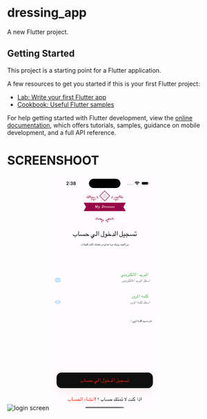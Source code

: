 # dressing_app

A new Flutter project.

## Getting Started

This project is a starting point for a Flutter application.

A few resources to get you started if this is your first Flutter project:

- [Lab: Write your first Flutter app](https://docs.flutter.dev/get-started/codelab)
- [Cookbook: Useful Flutter samples](https://docs.flutter.dev/cookbook)

For help getting started with Flutter development, view the
[online documentation](https://docs.flutter.dev/), which offers tutorials,
samples, guidance on mobile development, and a full API reference.

# SCREENSHOOT

<p>
<img src="https://github.com/mo7amed4522/dressing_app/assets/73290576/5f70a1de-20ad-4703-80b5-8e551bb5be27" alt="login screen" width = "250" >
<img src="https://raw.githubusercontent.com/mo7amed4522/dressing_app/master/screenshot/Simulator%20Screenshot%20-%20iPhone%2014%20Pro%20Max%20-%202023-09-22%20at%2002.38.53.png?token=GHSAT0AAAAAACGXKWOSPRNFHX3PD3DTZC52ZIM2SNA" alt="login screen" width = "250" >
</p>
